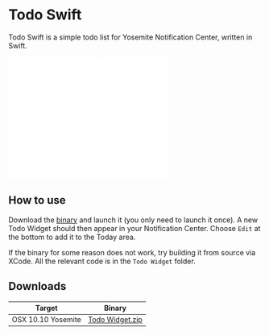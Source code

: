 
# Todo Swift


Todo Swift is a simple todo list for Yosemite Notification Center, written in Swift.

![HowTo.gif](HowTo.gif)

## How to use

Download the [binary](https://github.com/Haspaker/Todo-Swift/releases/download/1.0/Todo.Widget.zip) and launch it (you only need to launch it once). A new Todo Widget should then appear in your Notification Center. Choose `Edit` at the bottom to add it to the Today area.

If the binary for some reason does not work, try building it from source via XCode. All the relevant code is in the `Todo Widget` folder.

## Downloads

Target | Binary
--------|--------
OSX 10.10 Yosemite | [Todo Widget.zip](https://github.com/Haspaker/Todo-Swift/releases/download/1.0/Todo.Widget.zip)
